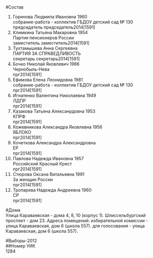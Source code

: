 #Состав  
1. Горинова Людмила Ивановна 1960  
    собрание-работа - коллектив ГБДОУ детский сад № 130  
    председатель председатель2014[1591]  
2. Климкина Татьяна Макаровна 1954  
    Партия пенсионеров России  
    заместитель заместитель2014[1591]  
3. Тухтамышева Анна Сергеевна  
    ПАРТИЯ ЗА СПРАВЕДЛИВОСТЬ  
    секретарь секретарь2014[1591]  
4. Бочко Николай Яковлевич 1966  
    Чернобыль-Нева  
    прг2014[1591]  
5. Ефимова Елена Леонидовна 1981  
    собрание-работа - коллектив ГБДОУ детский сад № 130  
    прг2014[1591]  
6. Игнатенко Валентина Николаевна 1949  
    ЛДПР  
    прг2014[1591]  
7. Казакова Татьяна Алексанрдовна 1953  
    КПРФ  
    прг2014[1591]  
8. Кожевникова Александра Яковлевна 1956  
    ЯБЛОКО  
    прг2014[1591]  
9. Кочеткова Александра Александровна  
    ЕР  
    прг2014[1591]  
10. Павлова Надежда Ивановна 1957  
    Российский Красный Крест  
    прг2014[1591]  
11. Стюрова Оксана Витальевна 1991  
    За женщин России  
    прг2014[1591]  
12. Тропарева Надежда Андреевна 1960  
    СР  
    прг2014[1591]  
  
#Дома  
Улица Караваевская - дома 4, 8, 10 (корпус 1). Шлиссельбургский проспект - дом 23. Адреса помещений: избирательной комиссии - улица Караваевская, дом 6 (школа 557). для голосования - улица Караваевская, дом 6 (школа 557).  
  
#Выборы-2012  
##Номер УИК  
1284  
